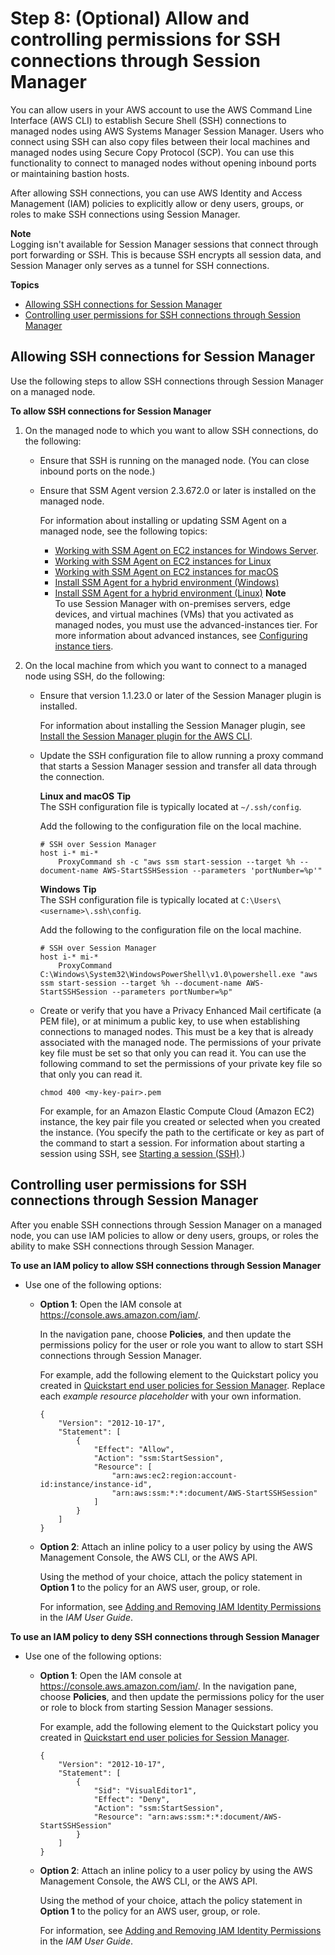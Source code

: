 # Step 8: \(Optional\) Allow and controlling permissions for SSH connections through Session Manager<a name="session-manager-getting-started-enable-ssh-connections"></a>

You can allow users in your AWS account to use the AWS Command Line Interface \(AWS CLI\) to establish Secure Shell \(SSH\) connections to managed nodes using AWS Systems Manager Session Manager\. Users who connect using SSH can also copy files between their local machines and managed nodes using Secure Copy Protocol \(SCP\)\. You can use this functionality to connect to managed nodes without opening inbound ports or maintaining bastion hosts\.

After allowing SSH connections, you can use AWS Identity and Access Management \(IAM\) policies to explicitly allow or deny users, groups, or roles to make SSH connections using Session Manager\.

**Note**  
Logging isn't available for Session Manager sessions that connect through port forwarding or SSH\. This is because SSH encrypts all session data, and Session Manager only serves as a tunnel for SSH connections\.

**Topics**
+ [Allowing SSH connections for Session Manager](#ssh-connections-enable)
+ [Controlling user permissions for SSH connections through Session Manager](#ssh-connections-permissions)

## Allowing SSH connections for Session Manager<a name="ssh-connections-enable"></a>

Use the following steps to allow SSH connections through Session Manager on a managed node\. 

**To allow SSH connections for Session Manager**

1. On the managed node to which you want to allow SSH connections, do the following:
   + Ensure that SSH is running on the managed node\. \(You can close inbound ports on the node\.\)
   + Ensure that SSM Agent version 2\.3\.672\.0 or later is installed on the managed node\.

     For information about installing or updating SSM Agent on a managed node, see the following topics:
     + [Working with SSM Agent on EC2 instances for Windows Server](sysman-install-ssm-win.md)\.
     +  [Working with SSM Agent on EC2 instances for Linux](sysman-install-ssm-agent.md) 
     + [Working with SSM Agent on EC2 instances for macOS](install-ssm-agent-macos.md) 
     +  [Install SSM Agent for a hybrid environment \(Windows\)](sysman-install-managed-win.md) 
     + [Install SSM Agent for a hybrid environment \(Linux\)](sysman-install-managed-linux.md)
**Note**  
To use Session Manager with on\-premises servers, edge devices, and virtual machines \(VMs\) that you activated as managed nodes, you must use the advanced\-instances tier\. For more information about advanced instances, see [Configuring instance tiers](systems-manager-managed-instances-tiers.md)\.

1. On the local machine from which you want to connect to a managed node using SSH, do the following:
   + Ensure that version 1\.1\.23\.0 or later of the Session Manager plugin is installed\.

     For information about installing the Session Manager plugin, see [Install the Session Manager plugin for the AWS CLI](session-manager-working-with-install-plugin.md)\.
   + Update the SSH configuration file to allow running a proxy command that starts a Session Manager session and transfer all data through the connection\.

     **Linux and macOS**
**Tip**  
The SSH configuration file is typically located at `~/.ssh/config`\.

     Add the following to the configuration file on the local machine\.

     ```
     # SSH over Session Manager
     host i-* mi-*
         ProxyCommand sh -c "aws ssm start-session --target %h --document-name AWS-StartSSHSession --parameters 'portNumber=%p'"
     ```

      **Windows** 
**Tip**  
The SSH configuration file is typically located at `C:\Users\<username>\.ssh\config`\.

     Add the following to the configuration file on the local machine\.

     ```
     # SSH over Session Manager
     host i-* mi-*
         ProxyCommand C:\Windows\System32\WindowsPowerShell\v1.0\powershell.exe "aws ssm start-session --target %h --document-name AWS-StartSSHSession --parameters portNumber=%p"
     ```
   + Create or verify that you have a Privacy Enhanced Mail certificate \(a PEM file\), or at minimum a public key, to use when establishing connections to managed nodes\. This must be a key that is already associated with the managed node\. The permissions of your private key file must be set so that only you can read it\. You can use the following command to set the permissions of your private key file so that only you can read it\.

     ```
     chmod 400 <my-key-pair>.pem
     ```

     For example, for an Amazon Elastic Compute Cloud \(Amazon EC2\) instance, the key pair file you created or selected when you created the instance\. \(You specify the path to the certificate or key as part of the command to start a session\. For information about starting a session using SSH, see [Starting a session \(SSH\)](session-manager-working-with-sessions-start.md#sessions-start-ssh)\.\)

## Controlling user permissions for SSH connections through Session Manager<a name="ssh-connections-permissions"></a>

After you enable SSH connections through Session Manager on a managed node, you can use IAM policies to allow or deny users, groups, or roles the ability to make SSH connections through Session Manager\. 

**To use an IAM policy to allow SSH connections through Session Manager**
+ Use one of the following options:
  + **Option 1**: Open the IAM console at [https://console\.aws\.amazon\.com/iam/](https://console.aws.amazon.com/iam/)\. 

    In the navigation pane, choose **Policies**, and then update the permissions policy for the user or role you want to allow to start SSH connections through Session Manager\. 

    For example, add the following element to the Quickstart policy you created in [Quickstart end user policies for Session Manager](getting-started-restrict-access-quickstart.md#restrict-access-quickstart-end-user)\. Replace each *example resource placeholder* with your own information\. 

    ```
    {
        "Version": "2012-10-17",
        "Statement": [
            {
                "Effect": "Allow",
                "Action": "ssm:StartSession",
                "Resource": [
                    "arn:aws:ec2:region:account-id:instance/instance-id",
                    "arn:aws:ssm:*:*:document/AWS-StartSSHSession"
                ]
            }
        ]
    }
    ```
  + **Option 2**: Attach an inline policy to a user policy by using the AWS Management Console, the AWS CLI, or the AWS API\.

    Using the method of your choice, attach the policy statement in **Option 1** to the policy for an AWS user, group, or role\.

    For information, see [Adding and Removing IAM Identity Permissions](https://docs.aws.amazon.com/IAM/latest/UserGuide/access_policies_manage-attach-detach.html) in the *IAM User Guide*\.

**To use an IAM policy to deny SSH connections through Session Manager**
+ Use one of the following options:
  + **Option 1**: Open the IAM console at [https://console\.aws\.amazon\.com/iam/](https://console.aws.amazon.com/iam/)\. In the navigation pane, choose **Policies**, and then update the permissions policy for the user or role to block from starting Session Manager sessions\. 

    For example, add the following element to the Quickstart policy you created in [Quickstart end user policies for Session Manager](getting-started-restrict-access-quickstart.md#restrict-access-quickstart-end-user)\.

    ```
    {
        "Version": "2012-10-17",
        "Statement": [
            {
                "Sid": "VisualEditor1",
                "Effect": "Deny",
                "Action": "ssm:StartSession",
                "Resource": "arn:aws:ssm:*:*:document/AWS-StartSSHSession"
            }
        ]
    }
    ```
  + **Option 2**: Attach an inline policy to a user policy by using the AWS Management Console, the AWS CLI, or the AWS API\.

    Using the method of your choice, attach the policy statement in **Option 1** to the policy for an AWS user, group, or role\.

    For information, see [Adding and Removing IAM Identity Permissions](https://docs.aws.amazon.com/IAM/latest/UserGuide/access_policies_manage-attach-detach.html) in the *IAM User Guide*\.